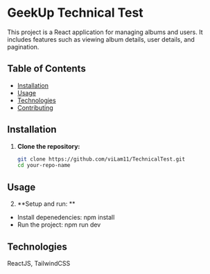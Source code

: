 # GeekUp Technical Test

This project is a React application for managing albums and users. It includes features such as viewing album details, user details, and pagination.

## Table of Contents

- [Installation](#installation)
- [Usage](#usage)
- [Technologies](#technologies)
- [Contributing](#contributing)


## Installation

1. **Clone the repository:**

   ```sh
   git clone https://github.com/viLam11/TechnicalTest.git
   cd your-repo-name
## Usage
2. **Setup and run: **
 - Install depenedencies: npm install
 - Run the project: npm run dev

## Technologies
ReactJS, TailwindCSS